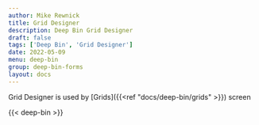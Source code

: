```yaml
---
author: Mike Rewnick
title: Grid Designer
description: Deep Bin Grid Designer
draft: false
tags: ['Deep Bin', 'Grid Designer']
date: 2022-05-09
menu: deep-bin
group: deep-bin-forms
layout: docs
---
```


Grid Designer is used by [Grids]({{<ref "docs/deep-bin/grids" >}}) screen

{{< deep-bin >}}

